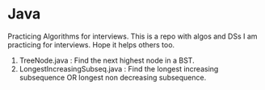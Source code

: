 # Java
Practicing Algorithms for interviews.
This is a repo with algos and DSs I am practicing for interviews.
Hope it helps others too.
<ol>
<li> TreeNode.java                : Find the next highest node in a BST. </li> 
<li> LongestIncreasingSubseq.java : Find the longest increasing subsequence OR longest non decreasing subsequence.</li>
</ol>
